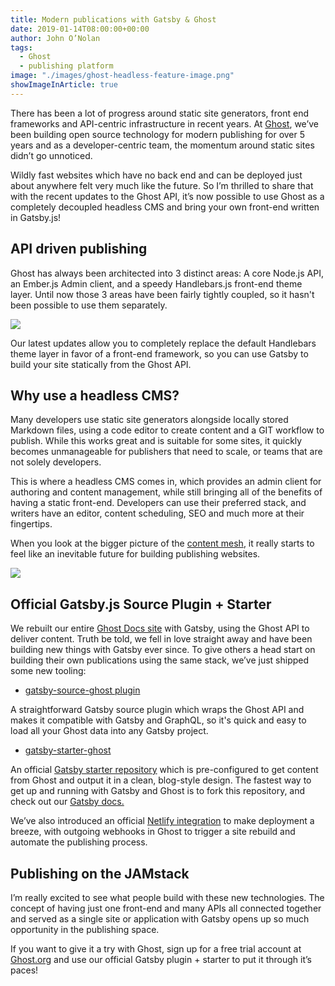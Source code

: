 ```yaml
---
title: Modern publications with Gatsby & Ghost
date: 2019-01-14T08:00:00+00:00
author: John O’Nolan
tags:
  - Ghost
  - publishing platform
image: "./images/ghost-headless-feature-image.png"
showImageInArticle: true
---
```


There has been a lot of progress around static site generators, front end frameworks and API-centric infrastructure in recent years. At [Ghost](https://ghost.org/), we’ve been building open source technology for modern publishing for over 5 years and as a developer-centric team, the momentum around static sites didn’t go unnoticed.

Wildly fast websites which have no back end and can be deployed just about anywhere felt very much like the future. So I’m thrilled to share that with the recent updates to the Ghost API, it’s now possible to use Ghost as a completely decoupled headless CMS and bring your own front-end written in Gatsby.js!

## API driven publishing

Ghost has always been architected into 3 distinct areas: A core Node.js API, an Ember.js Admin client, and a speedy Handlebars.js front-end theme layer. Until now those 3 areas have been fairly tightly coupled, so it hasn't been possible to use them separately.

![](./images/ghost-core-1.png)

Our latest updates allow you to completely replace the default Handlebars theme layer in favor of a front-end framework, so you can use Gatsby to build your site statically from the Ghost API.

## Why use a headless CMS?

Many developers use static site generators alongside locally stored Markdown files, using a code editor to create content and a GIT workflow to publish. While this works great and is suitable for some sites, it quickly becomes unmanageable for publishers that need to scale, or teams that are not solely developers.

This is where a headless CMS comes in, which provides an admin client for authoring and content management, while still bringing all of the benefits of having a static front-end. Developers can use their preferred stack, and writers have an editor, content scheduling, SEO and much more at their fingertips.

When you look at the bigger picture of the [content mesh](/blog/2018-10-04-journey-to-the-content-mesh/), it really starts to feel like an inevitable future for building publishing websites.

![](./images/ghost-jamstack.png)

## Official Gatsby.js Source Plugin + Starter

We rebuilt our entire [Ghost Docs site](https://docs.ghost.org/) with Gatsby, using the Ghost API to deliver content. Truth be told, we fell in love straight away and have been building new things with Gatsby ever since. To give others a head start on building their own publications using the same stack, we’ve just shipped some new tooling:

- [gatsby-source-ghost plugin](https://github.com/tryghost/gatsby-source-ghost)

A straightforward Gatsby source plugin which wraps the Ghost API and makes it compatible with Gatsby and GraphQL, so it's quick and easy to load all your Ghost data into any Gatsby project.

- [gatsby-starter-ghost](https://github.com/tryghost/gatsby-starter-ghost)

An official [Gatsby starter repository](https://github.com/tryghost/gatsby-starter-ghost) which is pre-configured to get content from Ghost and output it in a clean, blog-style design. The fastest way to get up and running with Gatsby and Ghost is to fork this repository, and check out our [Gatsby docs.](https://docs.ghost.org/api/gatsby/)

We’ve also introduced an official [Netlify integration](https://docs.ghost.org/integrations/netlify/) to make deployment a breeze, with outgoing webhooks in Ghost to trigger a site rebuild and automate the publishing process.

## Publishing on the JAMstack

I’m really excited to see what people build with these new technologies. The concept of having just one front-end and many APIs all connected together and served as a single site or application with Gatsby opens up so much opportunity in the publishing space.

If you want to give it a try with Ghost, sign up for a free trial account at [Ghost.org](https://ghost.org/pricing/) and use our official Gatsby plugin + starter to put it through it’s paces!
